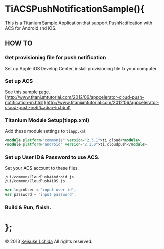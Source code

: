 TiACSPushNotificationSample(){
==================================================
This is a Titanium Sample Application that support PushNotification with ACS for Android and iOS.  

HOW TO
--------------------------------------------------
### Get provisioning file for push notification
Set up Apple iOS Develop Center, install provisioning file to your computer.  

### Set up ACS
See this sample page.  
[http://www.titaniumtutorial.com/2012/06/appcelerator-cloud-push-notification-in.html](http://www.titaniumtutorial.com/2012/06/appcelerator-cloud-push-notification-in.html)

### Titanium Module Setup(tiapp.xml)  
Add these module settings to `tiapp.xml`  

```xml
<module platform="commonjs" version="2.3.1">ti.cloud</module>  
<module platform="android" version="2.1.0">ti.cloudpush</module>
```

### Set up User ID & Password to use ACS.  
Set your ACS account to these files.  

`/ui/common/CloudPush4Android.js`  
`/ui/common/CloudPush4iOS.js`

```javascript
var loginUser = 'input user id';
var password = 'input password';
```

### Build & Run, finish.  

};
==================================================
© 2013 [Keisuke Uchida](http://uchidak.net) All rights reserved.